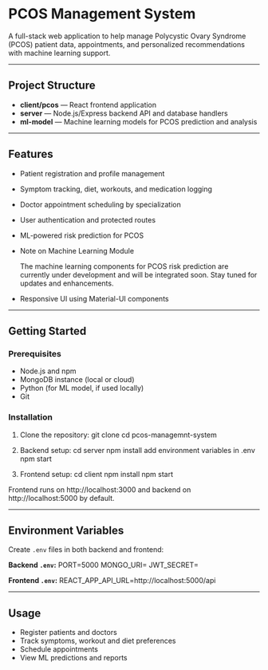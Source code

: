 # PCOS Management System

A full-stack web application to help manage Polycystic Ovary Syndrome (PCOS) patient data, appointments, and personalized recommendations with machine learning support.

---

## Project Structure

- **client/pcos** — React frontend application
- **server** — Node.js/Express backend API and database handlers
- **ml-model** — Machine learning models for PCOS prediction and analysis

---

## Features

- Patient registration and profile management
- Symptom tracking, diet, workouts, and medication logging
- Doctor appointment scheduling by specialization
- User authentication and protected routes
- ML-powered risk prediction for PCOS
- Note on Machine Learning Module
  
  The machine learning components for PCOS risk prediction are currently under development and will be integrated soon. Stay tuned for updates and enhancements.
- Responsive UI using Material-UI components

---

## Getting Started

### Prerequisites

- Node.js and npm
- MongoDB instance (local or cloud)
- Python (for ML model, if used locally)
- Git

### Installation

1. Clone the repository:
git clone <your-repo-url>
cd pcos-managemnt-system


2. Backend setup:
cd server
npm install
add environment variables in .env
npm start


3. Frontend setup:
cd client
npm install
npm start


Frontend runs on http://localhost:3000 and backend on http://localhost:5000 by default.

---

## Environment Variables

Create `.env` files in both backend and frontend:

**Backend `.env`:**
PORT=5000
MONGO_URI=<your-mongodb-connection-string>
JWT_SECRET=<your-jwt-secret>


**Frontend `.env`:**
REACT_APP_API_URL=http://localhost:5000/api


---

## Usage

- Register patients and doctors
- Track symptoms, workout and diet preferences
- Schedule appointments
- View ML predictions and reports
  










